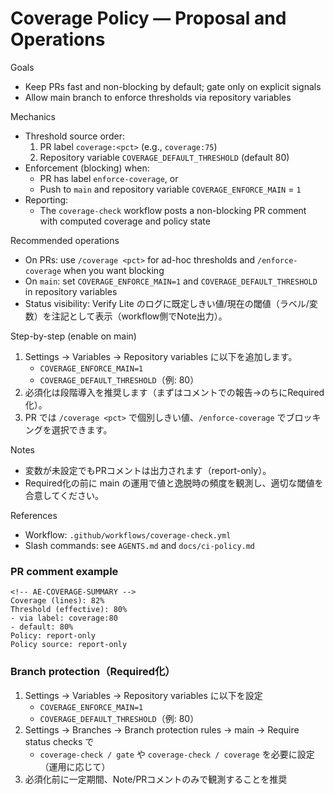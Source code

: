 # Coverage Policy — Proposal and Operations

Goals
- Keep PRs fast and non-blocking by default; gate only on explicit signals
- Allow main branch to enforce thresholds via repository variables

Mechanics
- Threshold source order:
  1. PR label `coverage:<pct>` (e.g., `coverage:75`)
  2. Repository variable `COVERAGE_DEFAULT_THRESHOLD` (default 80)
- Enforcement (blocking) when:
  - PR has label `enforce-coverage`, or
  - Push to `main` and repository variable `COVERAGE_ENFORCE_MAIN` = `1`
- Reporting:
  - The `coverage-check` workflow posts a non-blocking PR comment with computed coverage and policy state

Recommended operations
- On PRs: use `/coverage <pct>` for ad-hoc thresholds and `/enforce-coverage` when you want blocking
- On `main`: set `COVERAGE_ENFORCE_MAIN=1` and `COVERAGE_DEFAULT_THRESHOLD` in repository variables
 - Status visibility: Verify Lite のログに既定しきい値/現在の閾値（ラベル/変数）を注記として表示（workflow側でNote出力）。

Step-by-step (enable on main)
1) Settings → Variables → Repository variables に以下を追加します。
   - `COVERAGE_ENFORCE_MAIN=1`
   - `COVERAGE_DEFAULT_THRESHOLD`（例: 80）
2) 必須化は段階導入を推奨します（まずはコメントでの報告→のちにRequired化）。
3) PR では `/coverage <pct>` で個別しきい値、`/enforce-coverage` でブロッキングを選択できます。

Notes
- 変数が未設定でもPRコメントは出力されます（report-only）。
 - Required化の前に main の運用で値と逸脱時の頻度を観測し、適切な閾値を合意してください。

References
- Workflow: `.github/workflows/coverage-check.yml`
- Slash commands: see `AGENTS.md` and `docs/ci-policy.md`

### PR comment example
```
<!-- AE-COVERAGE-SUMMARY -->
Coverage (lines): 82%
Threshold (effective): 80%
- via label: coverage:80
- default: 80%
Policy: report-only
Policy source: report-only
```

### Branch protection（Required化）
1) Settings → Variables → Repository variables に以下を設定
   - `COVERAGE_ENFORCE_MAIN=1`
   - `COVERAGE_DEFAULT_THRESHOLD`（例: 80）
2) Settings → Branches → Branch protection rules → main → Require status checks で
   - `coverage-check / gate` や `coverage-check / coverage` を必要に設定（運用に応じて）
3) 必須化前に一定期間、Note/PRコメントのみで観測することを推奨
